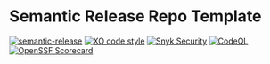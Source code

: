 # Semantic Release Repo Template
[![semantic-release](https://img.shields.io/badge/%20%20%F0%9F%93%A6%F0%9F%9A%80-semantic--release-e10079.svg)](https://github.com/semantic-release/semantic-release)
[![XO code style](https://shields.io/badge/code_style-5ed9c7?logo=xo&labelColor=gray)](https://github.com/xojs/xo)
[![Snyk Security](https://img.shields.io/github/workflow/status/tomerh2001/semantic-release-repo-template/Snyk%20Security?label=Snyk%20Security&logo=snyk&style=flat-square)](https://github.com/tomerh2001/semantic-release-repo-template/actions/workflows/snyk-security.yml)
[![CodeQL](https://img.shields.io/github/workflow/status/tomerh2001/semantic-release-repo-template/CodeQL?label=CodeQL&logo=github&style=flat-square&color=blue)](https://github.com/tomerh2001/semantic-release-repo-template/actions/workflows/codeql.yml)
[![OpenSSF Scorecard](https://img.shields.io/badge/OpenSSF-Scorecard-green?logo=open-source-security&style=flat-square)](https://securityscorecards.dev/viewer/?uri=github.com/tomerh2001/semantic-release-repo-template)
